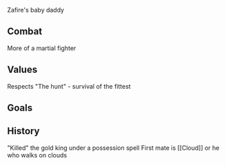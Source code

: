 Zafire's baby daddy

## Combat
More of a martial fighter

## Values
Respects "The hunt" - survival of the fittest

## Goals


## History
"Killed" the gold king under a possession spell
First mate is [[Cloud]] or he who walks on clouds


